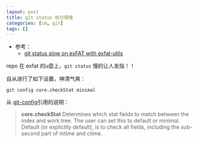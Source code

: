 ```yaml
---
layout: post
title: git status 执行很慢
categories: [cm, git]
tags: []
---
```


* 参考： 
  * [git status slow on exFAT with exfat-utils](https://renepasing.de/2018/11/26/git-status-slow-on-exfat-with-exfat-utils/)


repo 在 exfat 的u盘上，`git status` 慢的让人发指！！

自从进行了如下设置，神清气爽：

~~~
git config core.checkStat minimal
~~~

从 [git-config](https://git-scm.com/docs/git-config/2.8.2)引用的说明：

>**core.checkStat**
>Determines which stat fields to match between the index and work tree. The user can set this to default or minimal. Default (or explicitly default), is to check all fields, including the sub-second part of mtime and ctime.







